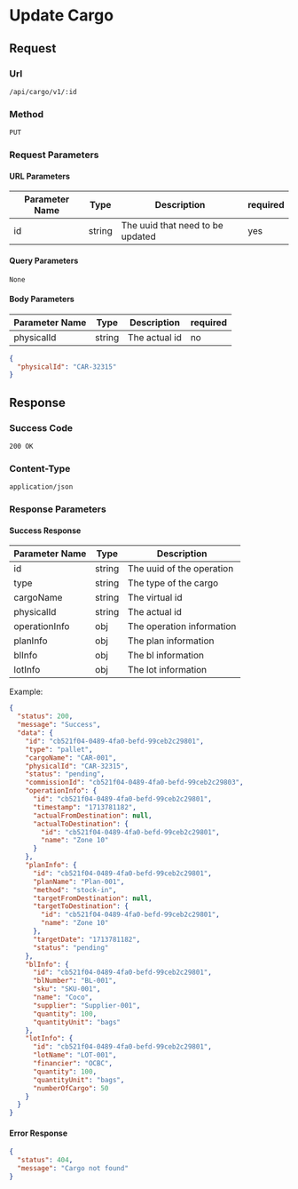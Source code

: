 # Update Cargo

## Request

### Url

`/api/cargo/v1/:id`

### Method

`PUT`

### Request Parameters

#### URL Parameters

| Parameter Name | Type   | Description                      | required |
|----------------|--------|----------------------------------|----------|
| id             | string | The uuid that need to be updated | yes      |

#### Query Parameters

`None`

#### Body Parameters

| Parameter Name | Type   | Description   | required |
|----------------|--------|---------------|----------|
| physicalId     | string | The actual id | no       |

```json
{
  "physicalId": "CAR-32315"
}
```

## Response

### Success Code

`200 OK`

### Content-Type

`application/json`

### Response Parameters

#### Success Response

| Parameter Name | Type   | Description               |
|----------------|--------|---------------------------|
| id             | string | The uuid of the operation |
| type           | string | The type of the cargo     |
| cargoName      | string | The virtual id            |
| physicalId     | string | The actual id             |
| operationInfo  | obj    | The operation information |
| planInfo       | obj    | The plan information      |
| blInfo         | obj    | The bl information        |
| lotInfo        | obj    | The lot information       |

Example:

```json
{
  "status": 200,
  "message": "Success",
  "data": {
    "id": "cb521f04-0489-4fa0-befd-99ceb2c29801",
    "type": "pallet",
    "cargoName": "CAR-001",
    "physicalId": "CAR-32315",
    "status": "pending",
    "commissionId": "cb521f04-0489-4fa0-befd-99ceb2c29803",
    "operationInfo": {
      "id": "cb521f04-0489-4fa0-befd-99ceb2c29801",
      "timestamp": "1713781182",
      "actualFromDestination": null,
      "actualToDestination": {
        "id": "cb521f04-0489-4fa0-befd-99ceb2c29801",
        "name": "Zone 10"
      }
    },
    "planInfo": {
      "id": "cb521f04-0489-4fa0-befd-99ceb2c29801",
      "planName": "Plan-001",
      "method": "stock-in",
      "targetFromDestination": null,
      "targetToDestination": {
        "id": "cb521f04-0489-4fa0-befd-99ceb2c29801",
        "name": "Zone 10"
      },
      "targetDate": "1713781182",
      "status": "pending"
    },
    "blInfo": {
      "id": "cb521f04-0489-4fa0-befd-99ceb2c29801",
      "blNumber": "BL-001",
      "sku": "SKU-001",
      "name": "Coco",
      "supplier": "Supplier-001",
      "quantity": 100,
      "quantityUnit": "bags"
    },
    "lotInfo": {
      "id": "cb521f04-0489-4fa0-befd-99ceb2c29801",
      "lotName": "LOT-001",
      "financier": "OCBC",
      "quantity": 100,
      "quantityUnit": "bags",
      "numberOfCargo": 50
    }
  }
}

```

#### Error Response

```json
{
  "status": 404,
  "message": "Cargo not found"
}
```